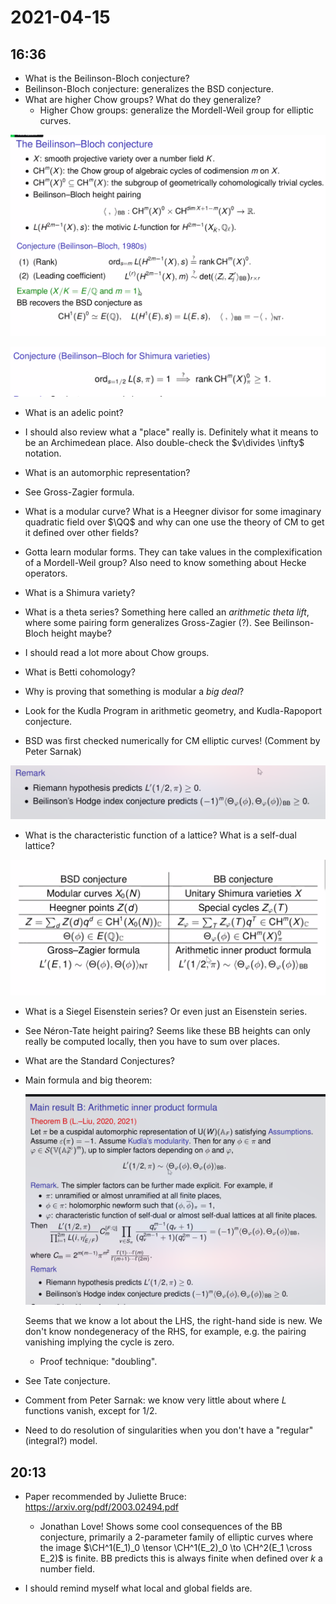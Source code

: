 # 2021-04-15

## 16:36

- What is the Beilinson-Bloch conjecture?
- Beilinson-Bloch conjecture: generalizes the BSD conjecture.
- What are higher Chow groups?
  What do they generalize?
  - Higher Chow groups: generalize the Mordell-Weil group for elliptic curves.

![image_2021-04-15-16-38-49](figures/image_2021-04-15-16-38-49.png)

![image_2021-04-15-16-47-57](figures/image_2021-04-15-16-47-57.png)

- What is an adelic point?

- I should also review what a "place" really is.
  Definitely what it means to be an Archimedean place.
  Also double-check the $v\divides \infty$ notation.

- What is an automorphic representation?

- See Gross-Zagier formula.

- What is a modular curve? What is a Heegner divisor for some imaginary quadratic field over $\QQ$ and why can one use the theory of CM to get it defined over other fields?

- Gotta learn modular forms.
  They can take values in the complexification of a Mordell-Weil group?
  Also need to know something about Hecke operators.

- What is a Shimura variety?

- What is a theta series?
  Something here called an *arithmetic theta lift*, where some pairing form generalizes Gross-Zagier (?).
  See Beilinson-Bloch height maybe?

- I should read a lot more about Chow groups.

- What is Betti cohomology?

- Why is proving that something is modular a *big deal*?

- Look for the Kudla Program in arithmetic geometry, and Kudla-Rapoport conjecture.

- BSD was first checked numerically for CM elliptic curves! (Comment by Peter Sarnak)

![image_2021-04-15-17-20-37](figures/image_2021-04-15-17-20-37.png)

- What is the characteristic function of a lattice?
  What is a self-dual lattice?

![Analogies between BSD and BB](figures/image_2021-04-15-17-21-23.png)

- What is a Siegel Eisenstein series?
  Or even just an Eisenstein series.

- See Néron-Tate height pairing?
  Seems like these BB heights can only really be computed locally, then you have to sum over places.

- What are the Standard Conjectures?
  
- Main formula and big theorem:

  ![image_2021-04-15-17-35-06](figures/image_2021-04-15-17-35-06.png)

  Seems that we know a lot about the LHS, the right-hand side is new.
  We don't know nondegeneracy of the RHS, for example, e.g. the pairing vanishing implying the cycle is zero.

  - Proof technique: "doubling".

- See Tate conjecture.

- Comment from Peter Sarnak: we know very little about where $L$ functions vanish, except for $1/2$.

- Need to do resolution of singularities when you don't have a "regular" (integral?) model.

## 20:13

- Paper recommended by Juliette Bruce:
  <https://arxiv.org/pdf/2003.02494.pdf>

  - Jonathan Love! 
  Shows some cool consequences of the BB conjecture, primarily a 2-parameter family of elliptic curves  where the image $\CH^1(E_1)_0 \tensor \CH^1(E_2)_0 \to \CH^2(E_1 \cross E_2)$ is finite.
  BB predicts this is always finite when defined over $k$ a number field.

- I should remind myself what local and global fields are.
